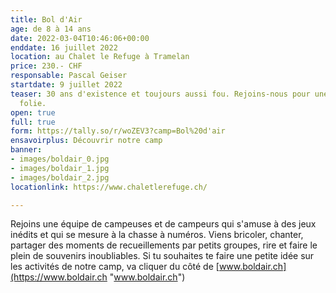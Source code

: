 ```yaml
---
title: Bol d'Air
age: de 8 à 14 ans
date: 2022-03-04T10:46:06+00:00
enddate: 16 juillet 2022
location: au Chalet le Refuge à Tramelan
price: 230.- CHF
responsable: Pascal Geiser
startdate: 9 juillet 2022
teaser: 30 ans d'existence et toujours aussi fou. Rejoins-nous pour une semaine de
  folie.
open: true
full: true
form: https://tally.so/r/woZEV3?camp=Bol%20d'air
ensavoirplus: Découvrir notre camp
banner:
- images/boldair_0.jpg
- images/boldair_1.jpg
- images/boldair_2.jpg
locationlink: https://www.chaletlerefuge.ch/

---
```

Rejoins une équipe de campeuses et de campeurs qui s'amuse à des jeux inédits et qui se mesure à la chasse à numéros. Viens bricoler, chanter, partager des moments de recueillements par petits groupes, rire et faire le plein de souvenirs inoubliables. Si tu souhaites te faire une petite idée sur les activités de notre camp, va cliquer du côté de [www.boldair.ch](https://www.boldair.ch "www.boldair.ch")